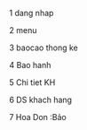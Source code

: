 

1 dang nhap 

2 menu   

3 baocao thong ke 

4 Bao hanh   

5 Chi tiet KH 

6 DS khach hang 

7 Hoa Don :Bảo
